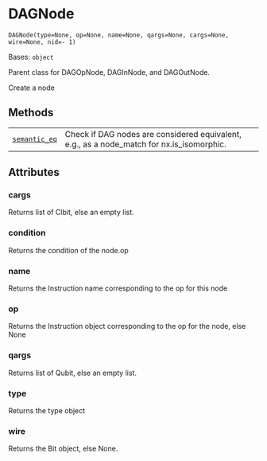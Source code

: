# DAGNode



`DAGNode(type=None, op=None, name=None, qargs=None, cargs=None, wire=None, nid=- 1)`

Bases: `object`

Parent class for DAGOpNode, DAGInNode, and DAGOutNode.

Create a node

## Methods

|                                                                                                                                      |                                                                                             |
| ------------------------------------------------------------------------------------------------------------------------------------ | ------------------------------------------------------------------------------------------- |
| [`semantic_eq`](qiskit.dagcircuit.DAGNode.semantic_eq#qiskit.dagcircuit.DAGNode.semantic_eq "qiskit.dagcircuit.DAGNode.semantic_eq") | Check if DAG nodes are considered equivalent, e.g., as a node\_match for nx.is\_isomorphic. |

## Attributes



### cargs

Returns list of Clbit, else an empty list.



### condition

Returns the condition of the node.op



### name

Returns the Instruction name corresponding to the op for this node



### op

Returns the Instruction object corresponding to the op for the node, else None



### qargs

Returns list of Qubit, else an empty list.



### type

Returns the type object



### wire

Returns the Bit object, else None.
